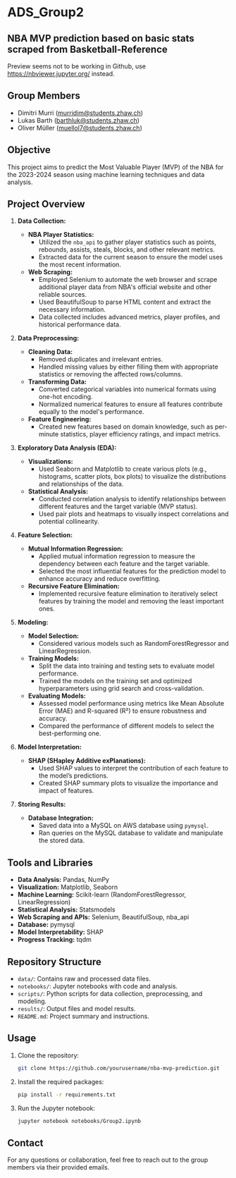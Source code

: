 # ADS_Group2 
## NBA MVP prediction based on basic stats scraped from Basketball-Reference
Preview seems not to be working in Github, use https://nbviewer.jupyter.org/ instead.


## Group Members
- Dimitri Murri (murridim@students.zhaw.ch)
- Lukas Barth (barthluk@students.zhaw.ch)
- Oliver Müller (muellol7@students.zhaw.ch)

## Objective
This project aims to predict the Most Valuable Player (MVP) of the NBA for the 2023-2024 season using machine learning techniques and data analysis.

## Project Overview

1. **Data Collection:**
   - **NBA Player Statistics:**
     - Utilized the `nba_api` to gather player statistics such as points, rebounds, assists, steals, blocks, and other relevant metrics.
     - Extracted data for the current season to ensure the model uses the most recent information.
   - **Web Scraping:**
     - Employed Selenium to automate the web browser and scrape additional player data from NBA's official website and other reliable sources.
     - Used BeautifulSoup to parse HTML content and extract the necessary information.
     - Data collected includes advanced metrics, player profiles, and historical performance data.

2. **Data Preprocessing:**
   - **Cleaning Data:**
     - Removed duplicates and irrelevant entries.
     - Handled missing values by either filling them with appropriate statistics or removing the affected rows/columns.
   - **Transforming Data:**
     - Converted categorical variables into numerical formats using one-hot encoding.
     - Normalized numerical features to ensure all features contribute equally to the model's performance.
   - **Feature Engineering:**
     - Created new features based on domain knowledge, such as per-minute statistics, player efficiency ratings, and impact metrics.

3. **Exploratory Data Analysis (EDA):**
   - **Visualizations:**
     - Used Seaborn and Matplotlib to create various plots (e.g., histograms, scatter plots, box plots) to visualize the distributions and relationships of the data.
   - **Statistical Analysis:**
     - Conducted correlation analysis to identify relationships between different features and the target variable (MVP status).
     - Used pair plots and heatmaps to visually inspect correlations and potential collinearity.

4. **Feature Selection:**
   - **Mutual Information Regression:**
     - Applied mutual information regression to measure the dependency between each feature and the target variable.
     - Selected the most influential features for the prediction model to enhance accuracy and reduce overfitting.
   - **Recursive Feature Elimination:**
     - Implemented recursive feature elimination to iteratively select features by training the model and removing the least important ones.

5. **Modeling:**
   - **Model Selection:**
     - Considered various models such as RandomForestRegressor and LinearRegression.
   - **Training Models:**
     - Split the data into training and testing sets to evaluate model performance.
     - Trained the models on the training set and optimized hyperparameters using grid search and cross-validation.
   - **Evaluating Models:**
     - Assessed model performance using metrics like Mean Absolute Error (MAE) and R-squared (R²) to ensure robustness and accuracy.
     - Compared the performance of different models to select the best-performing one.

6. **Model Interpretation:**
   - **SHAP (SHapley Additive exPlanations):**
     - Used SHAP values to interpret the contribution of each feature to the model’s predictions.
     - Created SHAP summary plots to visualize the importance and impact of features.

7. **Storing Results:**
   - **Database Integration:**
     - Saved data into a MySQL on AWS database using `pymysql`.
     - Ran queries on the MySQL database to validate and manipulate the stored data.

## Tools and Libraries
- **Data Analysis:** Pandas, NumPy
- **Visualization:** Matplotlib, Seaborn
- **Machine Learning:** Scikit-learn (RandomForestRegressor, LinearRegression)
- **Statistical Analysis:** Statsmodels
- **Web Scraping and APIs:** Selenium, BeautifulSoup, nba_api
- **Database:** pymysql
- **Model Interpretability:** SHAP
- **Progress Tracking:** tqdm

## Repository Structure
- `data/`: Contains raw and processed data files.
- `notebooks/`: Jupyter notebooks with code and analysis.
- `scripts/`: Python scripts for data collection, preprocessing, and modeling.
- `results/`: Output files and model results.
- `README.md`: Project summary and instructions.

## Usage
1. Clone the repository:
   ```bash
   git clone https://github.com/yourusername/nba-mvp-prediction.git
   ```
2. Install the required packages:
   ```bash
   pip install -r requirements.txt
   ```
3. Run the Jupyter notebook:
   ```bash
   jupyter notebook notebooks/Group2.ipynb
   ```

## Contact
For any questions or collaboration, feel free to reach out to the group members via their provided emails.

